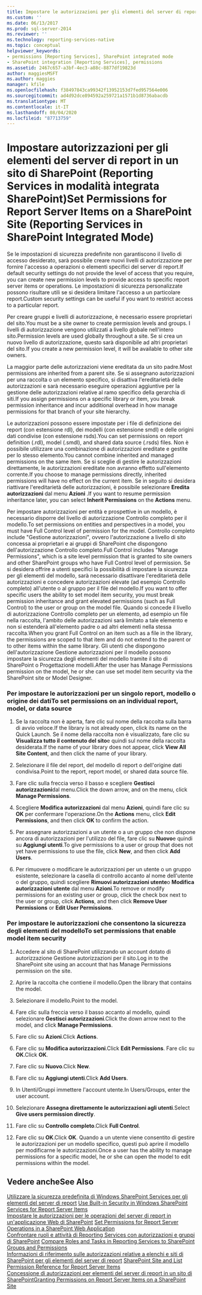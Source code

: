 ```yaml
---
title: Impostare le autorizzazioni per gli elementi del server di report in un sito di SharePoint (Reporting Services in modalità integrata SharePoint) | Microsoft Docs
ms.custom: ''
ms.date: 06/13/2017
ms.prod: sql-server-2014
ms.reviewer: ''
ms.technology: reporting-services-native
ms.topic: conceptual
helpviewer_keywords:
- permissions [Reporting Services], SharePoint integrated mode
- SharePoint integration [Reporting Services], permissions
ms.assetid: 2467c657-a3bf-4ec3-a88c-8877df19823d
author: maggiesMSFT
ms.author: maggies
manager: kfile
ms.openlocfilehash: f38497843ca99342f13952153d7fed957564e006
ms.sourcegitcommit: ad4d92dce894592a259721a1571b1d8736abacdb
ms.translationtype: MT
ms.contentlocale: it-IT
ms.lasthandoff: 08/04/2020
ms.locfileid: "87713759"
---
```

# <a name="set-permissions-for-report-server-items-on-a-sharepoint-site-reporting-services-in-sharepoint-integrated-mode"></a><span data-ttu-id="8583a-102">Impostare autorizzazioni per gli elementi del server di report in un sito di SharePoint (Reporting Services in modalità integrata SharePoint)</span><span class="sxs-lookup"><span data-stu-id="8583a-102">Set Permissions for Report Server Items on a SharePoint Site (Reporting Services in SharePoint Integrated Mode)</span></span>
  <span data-ttu-id="8583a-103">Se le impostazioni di sicurezza predefinite non garantiscono il livello di accesso desiderato, sarà possibile creare nuovi livelli di autorizzazione per fornire l'accesso a operazioni o elementi specifici del server di report.</span><span class="sxs-lookup"><span data-stu-id="8583a-103">If default security settings do not provide the level of access that you require, you can create new permission levels to provide access to specific report server items or operations.</span></span> <span data-ttu-id="8583a-104">Le impostazioni di sicurezza personalizzate possono risultare utili se si desidera limitare l'accesso a un particolare report.</span><span class="sxs-lookup"><span data-stu-id="8583a-104">Custom security settings can be useful if you want to restrict access to a particular report.</span></span>  
  
 <span data-ttu-id="8583a-105">Per creare gruppi e livelli di autorizzazione, è necessario essere proprietari del sito.</span><span class="sxs-lookup"><span data-stu-id="8583a-105">You must be a site owner to create permission levels and groups.</span></span> <span data-ttu-id="8583a-106">I livelli di autorizzazione vengono utilizzati a livello globale nell'intero sito.</span><span class="sxs-lookup"><span data-stu-id="8583a-106">Permission levels are used globally throughout a site.</span></span> <span data-ttu-id="8583a-107">Se si crea un nuovo livello di autorizzazione, questo sarà disponibile ad altri proprietari del sito.</span><span class="sxs-lookup"><span data-stu-id="8583a-107">If you create a new permission level, it will be available to other site owners.</span></span>  
  
 <span data-ttu-id="8583a-108">La maggior parte delle autorizzazioni viene ereditata da un sito padre.</span><span class="sxs-lookup"><span data-stu-id="8583a-108">Most permissions are inherited from a parent site.</span></span> <span data-ttu-id="8583a-109">Se si assegnano autorizzazioni per una raccolta o un elemento specifico, si disattiva l'ereditarietà delle autorizzazioni e sarà necessario eseguire operazioni aggiuntive per la gestione delle autorizzazioni relative al ramo specifico della gerarchia di siti.</span><span class="sxs-lookup"><span data-stu-id="8583a-109">If you assign permissions on a specific library or item, you break permission inheritance and incur additional overhead in how manage permissions for that branch of your site hierarchy.</span></span>  
  
 <span data-ttu-id="8583a-110">Le autorizzazioni possono essere impostate per i file di definizione dei report (con estensione rdl), dei modelli (con estensione smdl) e delle origini dati condivise (con estensione rsds).</span><span class="sxs-lookup"><span data-stu-id="8583a-110">You can set permissions on report definition (.rdl), model (.smdl), and shared data source (.rsds) files.</span></span> <span data-ttu-id="8583a-111">Non è possibile utilizzare una combinazione di autorizzazioni ereditate e gestite per lo stesso elemento.</span><span class="sxs-lookup"><span data-stu-id="8583a-111">You cannot combine inherited and managed permissions on the same item.</span></span> <span data-ttu-id="8583a-112">Se si sceglie di gestire le autorizzazioni direttamente, le autorizzazioni ereditate non avranno effetto sull'elemento corrente.</span><span class="sxs-lookup"><span data-stu-id="8583a-112">If you choose to manage permissions directly, inherited permissions will have no effect on the current item.</span></span> <span data-ttu-id="8583a-113">Se in seguito si desidera riattivare l'ereditarietà delle autorizzazioni, è possibile selezionare **Eredita autorizzazioni** dal menu **Azioni** .</span><span class="sxs-lookup"><span data-stu-id="8583a-113">If you want to resume permission inheritance later, you can select **Inherit Permissions** on the **Actions** menu.</span></span>  
  
 <span data-ttu-id="8583a-114">Per impostare autorizzazioni per entità e prospettive in un modello, è necessario disporre del livello di autorizzazione Controllo completo per il modello.</span><span class="sxs-lookup"><span data-stu-id="8583a-114">To set permissions on entities and perspectives in a model, you must have Full Control level of permission for the model.</span></span> <span data-ttu-id="8583a-115">Controllo completo include "Gestione autorizzazioni", ovvero l'autorizzazione a livello di sito concessa ai proprietari e ai gruppi di SharePoint che dispongono dell'autorizzazione Controllo completo.</span><span class="sxs-lookup"><span data-stu-id="8583a-115">Full Control includes "Manage Permissions", which is a site level permission that is granted to site owners and other SharePoint groups who have Full Control level of permission.</span></span> <span data-ttu-id="8583a-116">Se si desidera offrire a utenti specifici la possibilità di impostare la sicurezza per gli elementi del modello, sarà necessario disattivare l'ereditarietà delle autorizzazioni e concedere autorizzazioni elevate (ad esempio Controllo completo) all'utente o al gruppo per il file del modello.</span><span class="sxs-lookup"><span data-stu-id="8583a-116">If you want to offer specific users the ability to set model item security, you must break permission inheritance and grant elevated permissions (such as Full Control) to the user or group on the model file.</span></span> <span data-ttu-id="8583a-117">Quando si concede il livello di autorizzazione Controllo completo per un elemento, ad esempio un file nella raccolta, l'ambito delle autorizzazioni sarà limitato a tale elemento e non si estenderà all'elemento padre o ad altri elementi nella stessa raccolta.</span><span class="sxs-lookup"><span data-stu-id="8583a-117">When you grant Full Control on an item such as a file in the library, the permissions are scoped to that item and do not extend to the parent or to other items within the same library.</span></span> <span data-ttu-id="8583a-118">Gli utenti che dispongono dell'autorizzazione Gestione autorizzazioni per il modello possono impostare la sicurezza degli elementi del modello tramite il sito di SharePoint o Progettazione modelli.</span><span class="sxs-lookup"><span data-stu-id="8583a-118">After the user has Manage Permissions permission on the model, he or she can use set model item security via the SharePoint site or Model Designer.</span></span>  
  
### <a name="to-set-permissions-on-an-individual-report-model-or-data-source"></a><span data-ttu-id="8583a-119">Per impostare le autorizzazioni per un singolo report, modello o origine dei dati</span><span class="sxs-lookup"><span data-stu-id="8583a-119">To set permissions on an individual report, model, or data source</span></span>  
  
1.  <span data-ttu-id="8583a-120">Se la raccolta non è aperta, fare clic sul nome della raccolta sulla barra di avvio veloce.</span><span class="sxs-lookup"><span data-stu-id="8583a-120">If the library is not already open, click its name on the Quick Launch.</span></span> <span data-ttu-id="8583a-121">Se il nome della raccolta non è visualizzato, fare clic su **Visualizza tutto il contenuto del sito**e quindi sul nome della raccolta desiderata.</span><span class="sxs-lookup"><span data-stu-id="8583a-121">If the name of your library does not appear, click **View All Site Content**, and then click the name of your library.</span></span>  
  
2.  <span data-ttu-id="8583a-122">Selezionare il file del report, del modello di report o dell'origine dati condivisa.</span><span class="sxs-lookup"><span data-stu-id="8583a-122">Point to the report, report model, or shared data source file.</span></span>  
  
3.  <span data-ttu-id="8583a-123">Fare clic sulla freccia verso il basso e scegliere **Gestisci autorizzazioni**dal menu.</span><span class="sxs-lookup"><span data-stu-id="8583a-123">Click the down arrow, and on the menu, click **Manage Permissions**.</span></span>  
  
4.  <span data-ttu-id="8583a-124">Scegliere **Modifica autorizzazioni** dal menu **Azioni**, quindi fare clic su **OK** per confermare l'operazione.</span><span class="sxs-lookup"><span data-stu-id="8583a-124">On the **Actions** menu, click **Edit Permissions**, and then click **OK** to confirm the action.</span></span>  
  
5.  <span data-ttu-id="8583a-125">Per assegnare autorizzazioni a un utente o a un gruppo che non dispone ancora di autorizzazioni per l'utilizzo del file, fare clic su **Nuovo**e quindi su **Aggiungi utenti**.</span><span class="sxs-lookup"><span data-stu-id="8583a-125">To give permissions to a user or group that does not yet have permissions to use the file, click **New**, and then click **Add Users**.</span></span>  
  
6.  <span data-ttu-id="8583a-126">Per rimuovere o modificare le autorizzazioni per un utente o un gruppo esistente, selezionare la casella di controllo accanto al nome dell'utente o del gruppo, quindi scegliere **Rimuovi autorizzazioni utente**o **Modifica autorizzazioni utente** dal menu **Azioni**.</span><span class="sxs-lookup"><span data-stu-id="8583a-126">To remove or modify permissions for an existing user or group, click the check box next to the user or group, click **Actions**, and then click **Remove User Permissions** or **Edit User Permissions**.</span></span>  
  
### <a name="to-set-permissions-that-enable-model-item-security"></a><span data-ttu-id="8583a-127">Per impostare le autorizzazioni che consentono la sicurezza degli elementi del modello</span><span class="sxs-lookup"><span data-stu-id="8583a-127">To set permissions that enable model item security</span></span>  
  
1.  <span data-ttu-id="8583a-128">Accedere al sito di SharePoint utilizzando un account dotato di autorizzazione Gestione autorizzazioni per il sito.</span><span class="sxs-lookup"><span data-stu-id="8583a-128">Log in to the SharePoint site using an account that has Manage Permissions permission on the site.</span></span>  
  
2.  <span data-ttu-id="8583a-129">Aprire la raccolta che contiene il modello.</span><span class="sxs-lookup"><span data-stu-id="8583a-129">Open the library that contains the model.</span></span>  
  
3.  <span data-ttu-id="8583a-130">Selezionare il modello.</span><span class="sxs-lookup"><span data-stu-id="8583a-130">Point to the model.</span></span>  
  
4.  <span data-ttu-id="8583a-131">Fare clic sulla freccia verso il basso accanto al modello, quindi selezionare **Gestisci autorizzazioni**.</span><span class="sxs-lookup"><span data-stu-id="8583a-131">Click the down arrow next to the model, and click **Manage Permissions**.</span></span>  
  
5.  <span data-ttu-id="8583a-132">Fare clic su **Azioni**.</span><span class="sxs-lookup"><span data-stu-id="8583a-132">Click **Actions**.</span></span>  
  
6.  <span data-ttu-id="8583a-133">Fare clic su **Modifica autorizzazioni**.</span><span class="sxs-lookup"><span data-stu-id="8583a-133">Click **Edit Permissions**.</span></span> <span data-ttu-id="8583a-134">Fare clic su **OK**.</span><span class="sxs-lookup"><span data-stu-id="8583a-134">Click **OK**.</span></span>  
  
7.  <span data-ttu-id="8583a-135">Fare clic su **Nuovo**.</span><span class="sxs-lookup"><span data-stu-id="8583a-135">Click **New**.</span></span>  
  
8.  <span data-ttu-id="8583a-136">Fare clic su **Aggiungi utenti**.</span><span class="sxs-lookup"><span data-stu-id="8583a-136">Click **Add Users**.</span></span>  
  
9. <span data-ttu-id="8583a-137">In Utenti/Gruppi immettere l'account utente.</span><span class="sxs-lookup"><span data-stu-id="8583a-137">In Users/Groups, enter the user account.</span></span>  
  
10. <span data-ttu-id="8583a-138">Selezionare **Assegna direttamente le autorizzazioni agli utenti**.</span><span class="sxs-lookup"><span data-stu-id="8583a-138">Select **Give users permission directly**.</span></span>  
  
11. <span data-ttu-id="8583a-139">Fare clic su **Controllo completo**.</span><span class="sxs-lookup"><span data-stu-id="8583a-139">Click **Full Control**.</span></span>  
  
12. <span data-ttu-id="8583a-140">Fare clic su **OK**.</span><span class="sxs-lookup"><span data-stu-id="8583a-140">Click **OK**.</span></span> <span data-ttu-id="8583a-141">Quando a un utente viene consentito di gestire le autorizzazioni per un modello specifico, questi può aprire il modello per modificarne le autorizzazioni.</span><span class="sxs-lookup"><span data-stu-id="8583a-141">Once a user has the ability to manage permissions for a specific model, he or she can open the model to edit permissions within the model.</span></span>  
  
## <a name="see-also"></a><span data-ttu-id="8583a-142">Vedere anche</span><span class="sxs-lookup"><span data-stu-id="8583a-142">See Also</span></span>  
 <span data-ttu-id="8583a-143">[Utilizzare la sicurezza predefinita di Windows SharePoint Services per gli elementi del server di report](use-built-in-security-in-windows-sharepoint-services-for-report-server-items.md) </span><span class="sxs-lookup"><span data-stu-id="8583a-143">[Use Built-in Security in Windows SharePoint Services for Report Server Items](use-built-in-security-in-windows-sharepoint-services-for-report-server-items.md) </span></span>  
 <span data-ttu-id="8583a-144">[Impostare le autorizzazioni per le operazioni del server di report in un'applicazione Web di SharePoint](set-permissions-for-report-server-operations-in-a-sharepoint-web-application.md) </span><span class="sxs-lookup"><span data-stu-id="8583a-144">[Set Permissions for Report Server Operations in a SharePoint Web Application](set-permissions-for-report-server-operations-in-a-sharepoint-web-application.md) </span></span>  
 <span data-ttu-id="8583a-145">[Confrontare ruoli e attività di Reporting Services con autorizzazioni e gruppi di SharePoint](../reporting-services-roles-tasks-vs-sharepoint-groups-permissions.md) </span><span class="sxs-lookup"><span data-stu-id="8583a-145">[Compare Roles and Tasks in Reporting Services to SharePoint Groups and Permissions](../reporting-services-roles-tasks-vs-sharepoint-groups-permissions.md) </span></span>  
 <span data-ttu-id="8583a-146">[Informazioni di riferimento sulle autorizzazioni relative a elenchi e siti di SharePoint per gli elementi del server di report](sharepoint-site-and-list-permission-reference-for-report-server-items.md) </span><span class="sxs-lookup"><span data-stu-id="8583a-146">[SharePoint Site and List Permission Reference for Report Server Items](sharepoint-site-and-list-permission-reference-for-report-server-items.md) </span></span>  
 [<span data-ttu-id="8583a-147">Concessione di autorizzazioni per elementi del server di report in un sito di SharePoint</span><span class="sxs-lookup"><span data-stu-id="8583a-147">Granting Permissions on Report Server Items on a SharePoint Site</span></span>](granting-permissions-on-report-server-items-on-a-sharepoint-site.md)  
  
  
